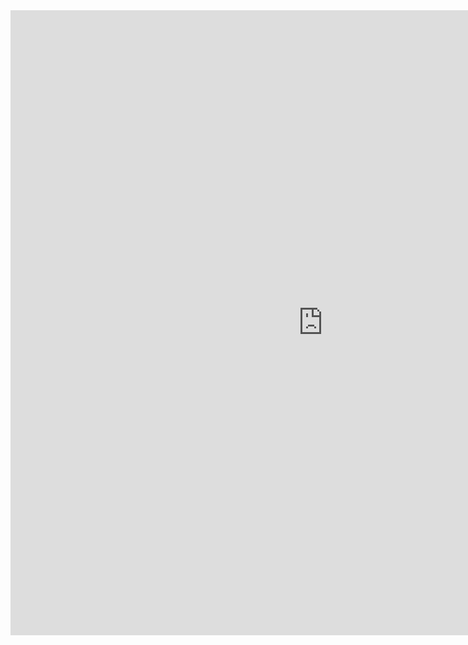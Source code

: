 <iframe src="https://math-for-dummies.github.io/g" style="border:0px #ffffff none;" name="myiFrame" scrolling="no" frameborder="1" marginheight="0px" marginwidth="0px" height="1000px" width="1000px" allowfullscreen></iframe>
